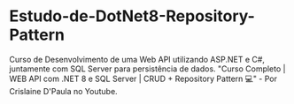 # Estudo-de-DotNet8-Repository-Pattern
Curso de Desenvolvimento de uma Web API utilizando ASP.NET e C#, juntamente com SQL Server para persistência de dados. "Curso Completo | WEB API com .NET 8 e SQL Server | CRUD + Repository Pattern 💻" - Por Crislaine D'Paula no Youtube.
